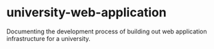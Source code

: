 # university-web-application
Documenting the development process of building out web application infrastructure for a university.
